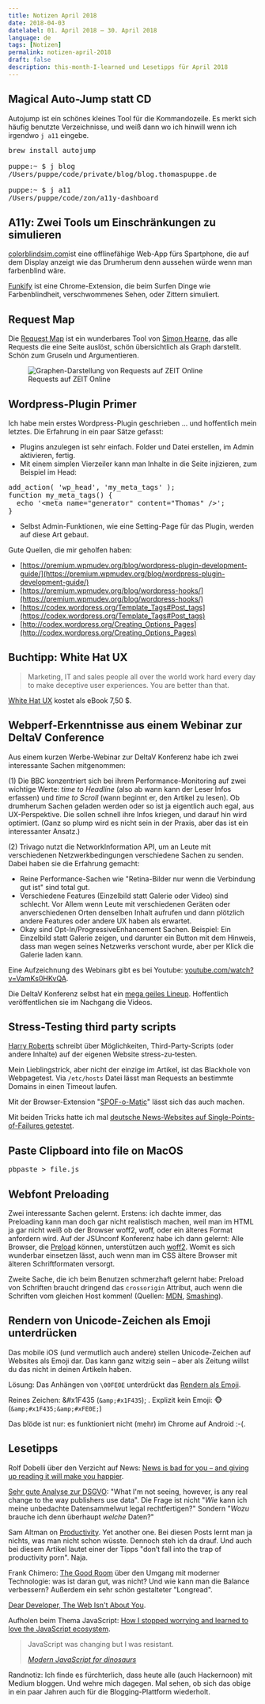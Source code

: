```yaml
---
title: Notizen April 2018
date: 2018-04-03
datelabel: 01. April 2018 – 30. April 2018
language: de
tags: [Notizen]
permalink: notizen-april-2018
draft: false
description: this-month-I-learned und Lesetipps für April 2018
---
```


## Magical Auto-Jump statt CD

Autojump ist ein schönes kleines Tool für die Kommandozeile. Es merkt sich häufig benutzte Verzeichnisse, und weiß dann wo ich hinwill wenn ich irgendwo `j a11` eingebe.

<pre>brew install autojump

puppe:~ $ j blog
/Users/puppe/code/private/blog/blog.thomaspuppe.de

puppe:~ $ j a11
/Users/puppe/code/zon/a11y-dashboard</pre>


## A11y: Zwei Tools um Einschränkungen zu simulieren

[colorblindsim.com](https://www.colorblindsim.com/)ist eine offlinefähige Web-App fürs Spartphone, die auf dem Display anzeigt wie das Drumherum denn aussehen würde wenn man farbenblind wäre.

[Funkify](https://chrome.google.com/webstore/detail/funkify-disability-simula/ojcijjdchelkddboickefhnbdpeajdjg) ist eine Chrome-Extension, die beim Surfen Dinge wie Farbenblindheit, verschwommenes Sehen, oder Zittern simuliert.


## Request Map
Die [Request Map](http://requestmap.webperf.tools/) ist ein wunderbares Tool von [Simon Hearne](https://twitter.com/simonhearne), das alle Requests die eine Seite auslöst, schön übersichtlich als Graph darstellt. Schön zum Gruseln und Argumentieren.</p>

<figure>
    <img src="/images/2018/04/notizen-april-2018/requestmap.png" alt="Graphen-Darstellung von Requests auf ZEIT Online" />
    <figcaption>Requests auf ZEIT Online</figcaption>
</figure>


## Wordpress-Plugin Primer

Ich habe mein erstes Wordpress-Plugin geschrieben ... und hoffentlich mein letztes. Die Erfahrung in ein paar Sätze gefasst:

- Plugins anzulegen ist sehr einfach. Folder und Datei erstellen, im Admin aktivieren, fertig.
- Mit einem simplen Vierzeiler kann man Inhalte in die Seite injizieren, zum Beispiel im Head:

<pre>add_action( 'wp_head', 'my_meta_tags' );
function my_meta_tags() {
  echo '&lt;meta name="generator" content="Thomas" /&gt;';
}</pre>

- Selbst Admin-Funktionen, wie eine Setting-Page für das Plugin, werden auf diese Art gebaut.

Gute Quellen, die mir geholfen haben:

- [https://premium.wpmudev.org/blog/wordpress-plugin-development-guide/](https://premium.wpmudev.org/blog/wordpress-plugin-development-guide/)
- [https://premium.wpmudev.org/blog/wordpress-hooks/](https://premium.wpmudev.org/blog/wordpress-hooks/)
- [https://codex.wordpress.org/Template_Tags#Post_tags](https://codex.wordpress.org/Template_Tags#Post_tags)
- [http://codex.wordpress.org/Creating_Options_Pages](http://codex.wordpress.org/Creating_Options_Pages)


## Buchtipp: White Hat UX

<blockquote>
<p>Marketing, IT and sales people all over the world work hard every
day to make deceptive user experiences. You are better than that.</p>
</blockquote>

[White Hat UX](https://shop.smashingmagazine.com/products/white-hat-ux-the-next-generation-in-user-experience-ebook) kostet als eBook 7,50 $.


## Webperf-Erkenntnisse aus einem Webinar zur DeltaV Conference

Aus einem kurzen Werbe-Webinar zur DeltaV Konferenz habe ich zwei interessante Sachen mitgenommen:

(1) Die BBC konzentriert sich bei ihrem Performance-Monitoring auf zwei wichtige Werte: _time to Headline_ (also ab wann kann der Leser Infos erfassen) und _time to Scroll_ (wann beginnt er, den Artikel zu lesen). Ob drumherum Sachen geladen werden oder so ist ja eigentlich auch egal, aus UX-Perspektive. Die sollen schnell ihre Infos kriegen, und darauf hin wird optimiert. (Ganz so plump wird es nicht sein in der Praxis, aber das ist ein interessanter Ansatz.)

(2) Trivago nutzt die NetworkInformation API, um an Leute mit verschiedenen Netzwerkbedingungen verschiedene Sachen zu senden. Dabei haben sie die Erfahrung gemacht:

- Reine Performance-Sachen wie &quot;Retina-Bilder nur wenn die Verbindung gut ist&quot; sind total gut.
- Verschiedene Features (Einzelbild statt Galerie oder Video) sind schlecht. Vor Allem wenn Leute mit verschiedenen Geräten oder anverschiedenen Orten denselben Inhalt aufrufen und dann plötzlich andere Features oder andere UX haben als erwartet.
- Okay sind Opt-In/ProgressiveEnhancement Sachen. Beispiel: Ein Einzelbild statt Galerie zeigen, und darunter ein Button mit dem Hinweis, dass man wegen seines Netzwerks verschont wurde, aber per Klick die Galerie laden kann.

Eine Aufzeichnung des Webinars gibt es bei Youtube: [youtube.com/watch?v=VamKs0HKvQA](https://www.youtube.com/watch?v=VamKs0HKvQA).

Die DeltaV Konferenz selbst hat ein [mega geiles Lineup](https://2018.deltavconf.com/talks). Hoffentlich veröffentlichen sie im Nachgang die Videos.


## Stress-Testing third party scripts

[Harry Roberts](https://csswizardry.com/2017/07/performance-and-resilience-stress-testing-third-parties) schreibt über Möglichkeiten, Third-Party-Scripts (oder andere Inhalte) auf der eigenen Website stress-zu-testen.

Mein Lieblingstrick, aber nicht der einzige im Artikel, ist das Blackhole von Webpagetest. Via `/etc/hosts` Datei lässt man Requests an bestimmte Domains in einen Timeout laufen.

Mit der Browser-Extension &quot;[SPOF-o-Matic](https://chrome.google.com/webstore/detail/spof-o-matic/plikhggfbplemddobondkeogomgoodeg)&quot; lässt sich das auch machen.

Mit beiden Tricks hatte ich mal [deutsche News-Websites auf Single-Points-of-Failures getestet](https://blog.thomaspuppe.de/spof-auf-news-websites).


## Paste Clipboard into file on MacOS

<pre>pbpaste > file.js</pre>


## Webfont Preloading

Zwei interessante Sachen gelernt. Erstens: ich dachte immer, das Preloading kann man doch gar nicht realistisch machen, weil man im HTML ja gar nicht weiß ob der Browser woff2, woff, oder ein älteres Format anfordern wird. Auf der JSUnconf Konferenz habe ich dann gelernt: Alle Browser, die [Preload](https://www.caniuse.com/#search=preload) können, unterstützen auch [woff2](https://www.caniuse.com/#search=woff2). Womit es sich wunderbar einsetzen lässt, auch wenn man im CSS ältere Browser mit älteren Schriftformaten versorgt.

Zweite Sache, die ich beim Benutzen schmerzhaft gelernt habe: Preload von Schriften braucht dringend das `crossorigin` Attribut, auch wenn die Schriften vom gleichen Host kommen! (Quellen: [MDN](https://developer.mozilla.org/en-US/docs/Web/HTML/Preloading_content#Cross-origin_fetches), [Smashing](https://www.smashingmagazine.com/2016/02/preload-what-is-it-good-for/#early-loading-of-fonts)).


## Rendern von Unicode-Zeichen als Emoji unterdrücken

Das mobile iOS (und vermutlich auch andere) stellen Unicode-Zeichen auf Websites als Emoji dar. Das kann ganz witzig sein – aber als Zeitung willst du das nicht in deinen Artikeln haben.

Lösung: Das Anhängen von `\00FE0E` unterdrückt das [Rendern als Emoji](http://mts.io/2015/04/21/unicode-symbol-render-text-emoji/).

Reines Zeichen: &#x1F435 (`&amp;#x1F435`); . Explizit kein Emoji: &#x1F435;&#xFE0E; (`&amp;#x1F435;&amp;#xFE0E;`)

Das blöde ist nur: es funktioniert nicht (mehr) im Chrome auf Android :-(.


## Lesetipps

Rolf Dobelli über den Verzicht auf News: [News is bad for you – and giving up reading it will make you happier](https://www.theguardian.com/media/2013/apr/12/news-is-bad-rolf-dobelli).

[Sehr gute Analyse zur DSGVO](https://baekdal.com/strategy/publishers-havent-realized-just-how-big-a-deal-gdpr-is/): &quot;What I&#39;m not seeing, however, is any real change to the way publishers use data&quot;. Die Frage ist nicht &quot;_Wie_ kann ich meine unbedachte Datensammelwut legal rechtfertigen?&quot; Sondern &quot;_Wozu_ brauche ich denn überhaupt _welche_ Daten?&quot;

Sam Altman on [Productivity](https://blog.samaltman.com/productivity). Yet another one. Bei diesen Posts lernt man ja nichts, was man nicht schon wüsste. Dennoch steh ich da drauf. Und auch bei diesem Artikel lautet einer der Tipps &quot;don’t fall into the trap of productivity porn&quot;. Naja.

Frank Chimero: [The Good Room](https://frankchimero.com/writing/the-good-room/) über den Umgang mit moderner Technologie: was ist daran gut, was nicht? Und wie kann man die Balance verbessern? Außerdem ein sehr schön gestalteter &quot;Longread&quot;.

[Dear Developer, The Web Isn&#39;t About You](https://sonniesedge.co.uk/talks/dear-developer).

Aufholen beim Thema JavaScript: [How I stopped worrying and learned to love the JavaScript ecosystem](https://hackernoon.com/how-i-stopped-worrying-and-learned-to-love-the-javascript-ecosystem-692c51030342).

<blockquote>
<p>JavaScript was changing but I was resistant.</p>
<cite><a href="https://medium.com/the-node-js-collection/modern-javascript-explained-for-dinosaurs-f695e9747b70">Modern JavaScript for dinosaurs</a></cite>
</blockquote>

Randnotiz: Ich finde es fürchterlich, dass heute alle (auch Hackernoon) mit Medium bloggen. Und wehre mich dagegen. Mal sehen, ob sich das obige in ein paar Jahren auch für die Blogging-Plattform wiederholt.

